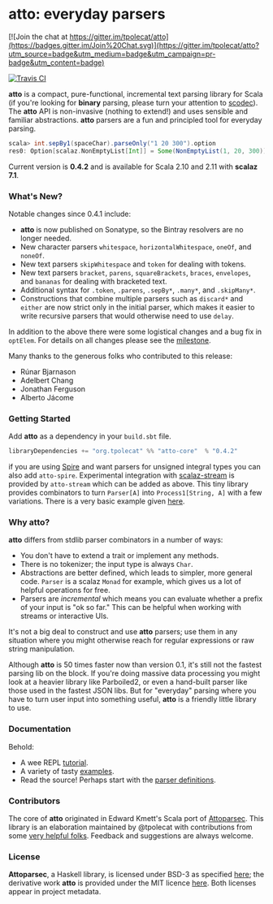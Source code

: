 # atto: everyday parsers

[![Join the chat at https://gitter.im/tpolecat/atto](https://badges.gitter.im/Join%20Chat.svg)](https://gitter.im/tpolecat/atto?utm_source=badge&utm_medium=badge&utm_campaign=pr-badge&utm_content=badge)

[![Travis CI](https://travis-ci.org/tpolecat/atto.svg?branch=master)](https://travis-ci.org/tpolecat/atto)

**atto** is a compact, pure-functional, incremental text parsing library for Scala (if you're looking for **binary** parsing, please turn your attention to [scodec](https://github.com/scodec/scodec)). The **atto** API is non-invasive (nothing to extend!) and uses sensible and familiar abstractions. **atto** parsers are a fun and principled tool for everyday parsing.

```scala
scala> int.sepBy1(spaceChar).parseOnly("1 20 300").option
res0: Option[scalaz.NonEmptyList[Int]] = Some(NonEmptyList(1, 20, 300))
```

Current version is **0.4.2** and is available for Scala 2.10 and 2.11 with **scalaz 7.1**.

### What's New?

Notable changes since 0.4.1 include:

- **atto** is now published on Sonatype, so the Bintray resolvers are no longer needed.
- New character parsers `whitespace`, `horizontalWhitespace`, `oneOf`, and `noneOf`.
- New text parsers `skipWhitespace` and `token` for dealing with tokens.
- New text parsers `bracket`, `parens`, `squareBrackets`, `braces`, `envelopes`, and `bananas` for dealing with bracketed text.
- Additional syntax for `.token`, `.parens`, `.sepBy*`, `.many*`, and `.skipMany*`.
- Constructions that combine multiple parsers such as `discard*` and `either` are now strict only in the initial parser, which makes it easier to write recursive parsers that would otherwise need to use `delay`.

In addition to the above there were some logistical changes and a bug fix in `optElem`. For details on all changes please see the [milestone](https://github.com/tpolecat/atto/issues?q=milestone%3A0.4.2+is%3Aclosed).

Many thanks to the generous folks who contributed to this release:

- Rúnar Bjarnason
- Adelbert Chang
- Jonathan Ferguson
- Alberto Jácome

### Getting Started

Add **atto** as a dependency in your `build.sbt` file.

```scala
libraryDependencies += "org.tpolecat" %% "atto-core"  % "0.4.2"
```

if you are using [Spire](https://github.com/non/spire) and want parsers for unsigned integral types you can also add `atto-spire`. Experimental integration with [scalaz-stream](https://github.com/scalaz/scalaz-stream) is provided by `atto-stream` which can be added as above. This tiny library provides combinators to turn `Parser[A]` into `Process1[String, A]` with a few variations. There is a very basic example given [here](https://github.com/tpolecat/atto/blob/master/example/src/main/scala/atto/example/StreamExample.scala). 


### Why atto?

**atto** differs from stdlib parser combinators in a number of ways:

- You don't have to extend a trait or implement any methods.
- There is no tokenizer; the input type is always `Char`.
- Abstractions are better defined, which leads to simpler, more general code. `Parser` is a scalaz `Monad` for example, which gives us a lot of helpful operations for free.
- Parsers are *incremental* which means you can evaluate whether a prefix of your input is "ok so far." This can be helpful when working with streams or interactive UIs.

It's not a big deal to construct and use **atto** parsers; use them in any situation where you might otherwise reach for regular expressions or raw string manipulation.

Although **atto** is 50 times faster now than version 0.1, it's still not the fastest parsing lib on the block. If you're doing massive data processing you might look at a heavier library like Parboiled2, or even a hand-built parser like those used in the fastest JSON libs. But for "everyday" parsing where you have to turn user input into something useful, **atto** is a friendly little library to use.

### Documentation

Behold:

- A wee REPL [tutorial](http://tpolecat.github.io/2014/04/13/atto-tutorial.html).
- A variety of tasty [examples](https://github.com/tpolecat/atto/tree/master/example/src/main/scala/atto/example).
- Read the source! Perhaps start with the [parser definitions](https://github.com/tpolecat/atto/tree/master/core/src/main/scala/atto/parser).

### Contributors

The core of **atto** originated in Edward Kmett's Scala port of [Attoparsec](https://github.com/bos/attoparsec). This library is an elaboration maintained by @tpolecat with contributions from some [very helpful folks](https://github.com/tpolecat/atto/graphs/contributors). Feedback and suggestions are always welcome.

### License

**Attoparsec**, a Haskell library, is licensed under BSD-3 as specified [here](https://github.com/bos/attoparsec); the derivative work **atto** is provided under the MIT licence [here](LICENSE). Both licenses appear in project metadata.

